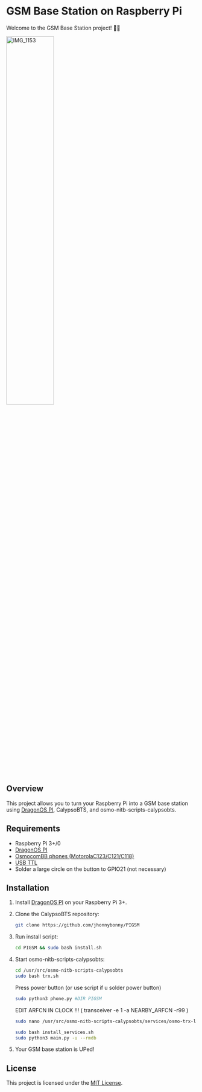 # GSM Base Station on Raspberry Pi
Welcome to the GSM Base Station project! 📡📱

<img src="https://github.com/jhonnybonny/PIGSM/assets/87495218/10e2c7a7-5559-4a7c-aa8e-4ca5f3c479a6" width="50%" height="50%" alt="IMG_1153">

## Overview

This project allows you to turn your Raspberry Pi into a GSM base station using [DragonOS PI](https://sourceforge.net/projects/dragonos-pi64), CalypsoBTS, and osmo-nitb-scripts-calypsobts.

## Requirements

- Raspberry Pi 3+/0
- [DragonOS PI](https://sourceforge.net/projects/dragonos-pi64)
- [OsmocomBB phones (MotorolaC123/C121/C118) ](https://osmocom.org/projects/baseband/wiki/Phones) 
- [USB TTL](https://www.aliexpress.com/w/wholesale-cp2102-usb-to-ttl-converter.html)
- Solder a large circle on the button to GPIO21 (not necessary)


## Installation

1. Install [DragonOS PI](https://sourceforge.net/projects/dragonos-pi64) on your Raspberry Pi 3+.
2. Clone the CalypsoBTS repository:

    ```bash
    git clone https://github.com/jhonnybonny/PIGSM
    ```

3. Run install script:

    ```bash
    cd PIGSM && sudo bash install.sh
    ```

4. Start osmo-nitb-scripts-calypsobts:

    ```bash
    cd /usr/src/osmo-nitb-scripts-calypsobts
    sudo bash trx.sh
    ```
    Press power button (or use script if u solder power button)
   
    ```bash
    sudo python3 phone.py #DIR PIGSM
    ```
    
    EDIT ARFCN IN CLOCK !!! ( transceiver -e 1 -a NEARBY_ARFCN -r99 )
    ```bash
    sudo nano /usr/src/osmo-nitb-scripts-calypsobts/services/osmo-trx-lms.service
    ```
    ```bash
    sudo bash install_services.sh
    sudo python3 main.py -u --rmdb
    ```

6. Your GSM base station is UPed!

## License

This project is licensed under the [MIT License](LICENSE).

